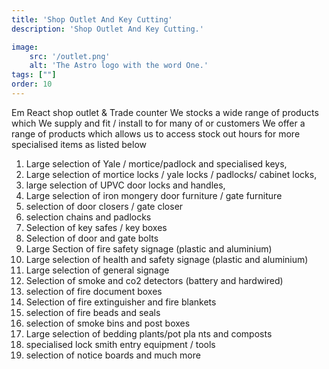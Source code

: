 ```yaml
---
title: 'Shop Outlet And Key Cutting'
description: 'Shop Outlet And Key Cutting.'

image:
    src: '/outlet.png' 
    alt: 'The Astro logo with the word One.'
tags: [""]
order: 10
---
```

Em React shop outlet & Trade counter
We stocks a wide range of products which 
We supply and fit / install to for many of or customers 
We offer a range of products which allows us to access stock out hours for more specialised items as listed below 

1. Large selection of Yale / mortice/padlock and specialised keys,
2. Large selection of mortice locks / yale locks / padlocks/ cabinet locks,
3. large selection of UPVC door locks and handles,
4. Large selection of iron mongery door furniture / gate furniture 
5. selection of door closers / gate closer 
6. selection chains and padlocks 
7. Selection of key safes / key boxes 
8. Selection of door and gate bolts 
9. Large Section of fire safety signage (plastic and aluminium) 
10. Large selection of health and safety signage  (plastic and aluminium) 
11. Large selection of general signage 
12. Selection of smoke and co2 detectors (battery and hardwired) 
13. selection of fire document boxes 
14. Selection of fire extinguisher and fire blankets 
15. selection of fire beads and seals 
16. selection of smoke bins and post boxes
17. Large selection of bedding plants/pot pla
nts and composts 
18. specialised lock smith entry equipment / tools 
19. selection of notice boards 
and much more 
